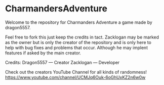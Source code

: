 # CharmandersAdventure

Welcome to the repository for Charmanders Adventure a game made by dragon5557.

Feel free to fork this just keep the credits in tact.  Zacklogan may be marked as the owner but is only the creator of the repository and is only here to help with bug fixes and problems that occur.  Although he may implent features if asked by the main creator.

Credits:
Dragon5557 — Creator
Zacklogan — Developer

Check out the creators YouTube Channel for all kinds of randomness!  https://www.youtube.com/channel/UCMJq6Ouk-6oGhUxKZ2n6w0w
